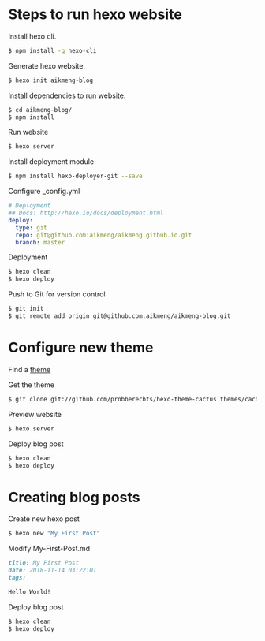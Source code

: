 # Steps to run hexo website
Install hexo cli.

```bash
$ npm install -g hexo-cli
```

Generate hexo website.

```bash
$ hexo init aikmeng-blog
```

Install dependencies to run website.
```bash
$ cd aikmeng-blog/
$ npm install
```

Run website
```bash
$ hexo server
```

Install deployment module
```bash
$ npm install hexo-deployer-git --save
```

Configure _config.yml
```yaml
# Deployment
## Docs: http://hexo.io/docs/deployment.html
deploy:
  type: git
  repo: git@github.com:aikmeng/aikmeng.github.io.git
  branch: master
```

Deployment
```bash
$ hexo clean
$ hexo deploy
```

Push to Git for version control
```bash
$ git init
$ git remote add origin git@github.com:aikmeng/aikmeng-blog.git
```

# Configure new theme
Find a [theme](https://hexo.io/themes/)

Get the theme

```bash
$ git clone git://github.com/probberechts/hexo-theme-cactus themes/cactus
```

Preview website
```bash
$ hexo server
```

Deploy blog post
```bash
$ hexo clean
$ hexo deploy
```

# Creating blog posts

Create new hexo post
``` bash
$ hexo new "My First Post"
```

Modify My-First-Post.md
```markdown
title: My First Post
date: 2018-11-14 03:22:01
tags:

Hello World!
```

Deploy blog post
```bash
$ hexo clean
$ hexo deploy
```